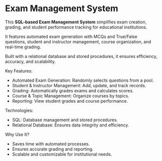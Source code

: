 # Exam Management System
<p>This <strong>SQL-based Exam Management System</strong> simplifies exam creation, grading, and student performance tracking for educational institutions.</p>
<p>It features automated exam generation with MCQs and True/False questions, student and instructor management, course organization, and real-time grading.</p>
<p>Built with a relational database and stored procedures, it ensures efficiency, accuracy, and scalability.</p>
<p>Key Features:</p>
<ul>
    <li>Automated Exam Generation: Randomly selects questions from a pool.</li>
    <li>Student & Instructor Management: Add, update, and track records.</li>
    <li>Grading: Automatically grades exams and calculates scores.</li>
    <li>Course & Topic Management: Organize courses by topics.</li>
    <li>Reporting: View student grades and course performance.</li>
</ul>
<p>Technologies:</p>
<ul>
    <li>SQL: Database management and stored procedures.</li>
    <li>Relational Database: Ensures data integrity and efficiency.</li>
</ul>
<p>Why Use It?</p>
<ul>
    <li>Saves time with automated processes.</li>
    <li>Ensures accurate grading and reporting.</li>
    <li>Scalable and customizable for institutional needs.</li>
</ul>
